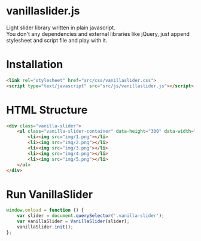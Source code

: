 # vanillaslider.js
Light slider library written in plain javascript.<br/> 
You don't any dependencies and external libraries like jQuery, just append stylesheet and script file and play with it.

# Installation
```html
<link rel="stylesheet" href="src/css/vanillaslider.css">
<script type="text/javascript" src="src/js/vanillaslider.js"></script>
```

# HTML Structure
```html
<div class="vanilla-slider">
    <ul class="vanilla-slider-container" data-height="300" data-width="700">
        <li><img src="img/1.png"></li>
        <li><img src="img/2.png"></li>
        <li><img src="img/3.png"></li>
        <li><img src="img/4.png"></li>
        <li><img src="img/5.png"></li>
    </ul>
</div>
```
# Run VanillaSlider
```javascript
window.onload = function () {
    var slider = document.querySelector('.vanilla-slider');
    var vanillaSlider = VanillaSlider(slider);
    vanillaSlider.init();
};
```

